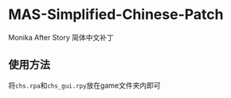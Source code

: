 # MAS-Simplified-Chinese-Patch
Monika After Story 简体中文补丁

## 使用方法
将`chs.rpa`和`chs_gui.rpy`放在game文件夹内即可
